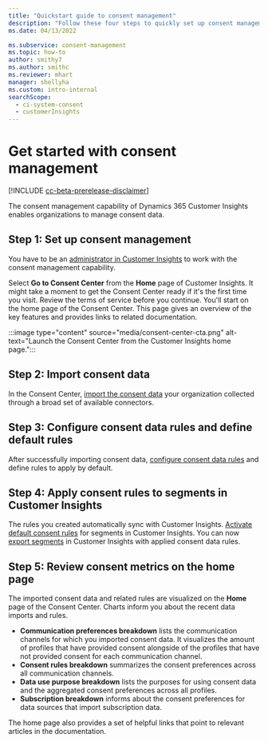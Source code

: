 ```yaml
---
title: "Quickstart guide to consent management"
description: "Follow these four steps to quickly set up consent management, import consent data, and configure consent data rules in Dynamics 365 Customer Insights."
ms.date: 04/13/2022

ms.subservice: consent-management
ms.topic: how-to
author: smithy7
ms.author: smithc
ms.reviewer: mhart
manager: shellyha
ms.custom: intro-internal
searchScope: 
  - ci-system-consent
  - customerInsights
---
```


# Get started with consent management

[!INCLUDE [cc-beta-prerelease-disclaimer](includes/cc-beta-prerelease-disclaimer.md)]

The consent management capability of Dynamics 365 Customer Insights enables organizations to manage consent data.

## Step 1: Set up consent management

You have to be an [administrator in Customer Insights](../permissions.md) to work with the consent management capability.

Select **Go to Consent Center** from the **Home** page of Customer Insights. It might take a moment to get the Consent Center ready if it's the first time you visit. Review the terms of service before you continue. You'll start on the home page of the Consent Center. This page gives an overview of the key features and provides links to related documentation.

:::image type="content" source="media/consent-center-cta.png" alt-text="Launch the Consent Center from the Customer Insights home page.":::

## Step 2: Import consent data

In the Consent Center, [import the consent data](import-consent-data.md) your organization collected through a broad set of available connectors.

## Step 3: Configure consent data rules and define default rules

After successfully importing consent data, [configure consent data rules](set-consent-rules.md) and define rules to apply by default.

## Step 4: Apply consent rules to segments in Customer Insights

The rules you created automatically sync with Customer Insights. [Activate default consent rules](../activate-consent.md) for segments in Customer Insights. You can now [export segments](../export-destinations.md) in Customer Insights with applied consent data rules.

## Step 5: Review consent metrics on the home page

The imported consent data and related rules are visualized on the **Home** page of the Consent Center. Charts inform you about the recent data imports and rules.

- **Communication preferences breakdown** lists the communication channels for which you imported consent data. It visualizes the amount of profiles that have provided consent alongside of the profiles that have not provided consent for each communication channel.
- **Consent rules breakdown** summarizes the consent preferences across all communication channels.
- **Data use purpose breakdown** lists the purposes for using consent data and the aggregated consent preferences across all profiles.
- **Subscription breakdown** informs about the consent preferences for data sources that import subscription data.

The home page also provides a set of helpful links that point to relevant articles in the documentation.
